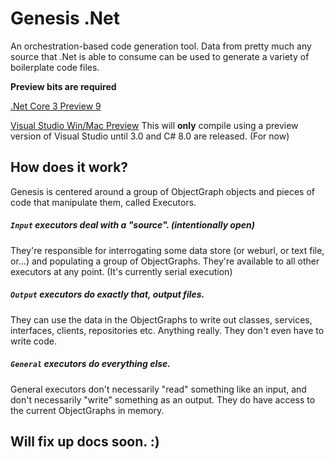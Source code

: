 # Genesis .Net
An orchestration-based code generation tool. Data from pretty much any source that .Net is able to consume can be used to generate a variety of boilerplate code files. 

**Preview bits are required**

[.Net Core 3 Preview 9](https://dotnet.microsoft.com/download/dotnet-core/3.0)

[Visual Studio Win/Mac Preview](https://visualstudio.com/preview "Visual Studio Win/Mac Preview") This will **only** compile using a preview version of Visual Studio until 3.0 and C# 8.0 are released. (For now)

## How does it work?
Genesis is centered around a group of ObjectGraph objects and pieces of code that manipulate them, called Executors. 

##### `Input` executors deal with a "source". (intentionally open) 
They're responsible for interrogating some data store (or weburl, or text file, or...) and populating a group of ObjectGraphs. They're available to all other executors at any point. (It's currently serial execution)

##### `Output` executors do exactly that, output files.
They can use the data in the ObjectGraphs to write out classes, services, interfaces, clients, repositories etc. Anything really. They don't even have to write code.

##### `General` executors do everything else.
General executors don't necessarily "read" something like an input, and don't necessarily "write" something as an output. They do have access to the current ObjectGraphs in memory.






## Will fix up docs soon. :)
